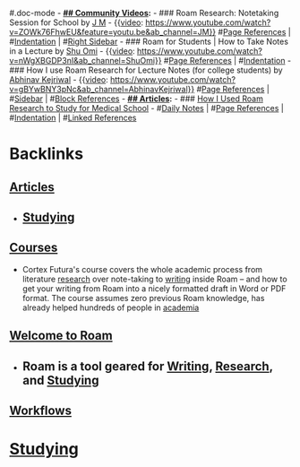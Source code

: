 #.doc-mode
    - **[## Community Videos](<## Community Videos.md>):**
        - ### Roam Research: Notetaking Session for School by [J M](<J M.md>)
            - {{[video](<video.md>): https://www.youtube.com/watch?v=ZOWk76FhwEU&feature=youtu.be&ab_channel=JM}}
#[Page References](<Page References.md>) | #[Indentation](<Indentation.md>) | #[Right Sidebar](<Right Sidebar.md>) 
        - ### Roam for Students | How to Take Notes in a Lecture by [Shu Omi](<Shu Omi.md>)
            - {{[video](<video.md>): https://www.youtube.com/watch?v=nWgXBGDP3nI&ab_channel=ShuOmi}}
#[Page References](<Page References.md>) | #[Indentation](<Indentation.md>)
        - ### How I use Roam Research for Lecture Notes (for college students) by [Abhinav Kejriwal](<Abhinav Kejriwal.md>)
            - {{[video](<video.md>): https://www.youtube.com/watch?v=gBYwBNY3pNc&ab_channel=AbhinavKejriwal}}
#[Page References](<Page References.md>) | #[Sidebar](<Sidebar.md>) | #[Block References](<Block References.md>)
    - **[## Articles](<## Articles.md>):**
        - ### [How I Used Roam Research to Study for Medical School](https://toolsforgrowth.substack.com/p/how-i-used-roam-research-to-study)
            - #[Daily Notes](<Daily Notes.md>) | #[Page References](<Page References.md>) | #[Indentation](<Indentation.md>) | #[Linked References](<Linked References.md>)

# Backlinks
## [Articles](<Articles.md>)
- ## [Studying]([Studying](<Studying.md>))

## [Courses](<Courses.md>)
- Cortex Futura's course covers the whole academic process from literature [research]([Research](<Research.md>)) over note-taking to [writing]([Writing](<Writing.md>)) inside Roam – and how to get your writing from Roam into a nicely formatted draft in Word or PDF format. The course assumes zero previous Roam knowledge, has already helped hundreds of people in [academia]([Studying](<Studying.md>))

## [Welcome to Roam](<Welcome to Roam.md>)
- ## Roam is a tool geared for [Writing](<Writing.md>), [Research](<Research.md>), and [Studying](<Studying.md>)

## [Workflows](<Workflows.md>)
# [Studying]([Studying](<Studying.md>))

